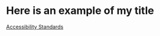 <html>
  <head>
        <meta charset="utf 8">
        <title>Index</title>
  </head>
  <body>
    <h1>Here is an example of my title</h1>
    <a href="https://msciller.github.io/MY-WEBPAGE/Accessibility-Standards.md">Accessibility Standards</a>
  </body>
  
</html>  
